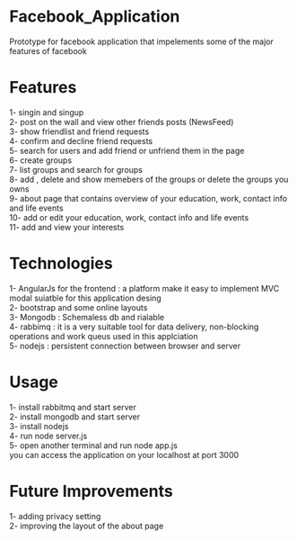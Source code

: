# Facebook_Application <br />

Prototype for facebook application that impelements some of the major features of facebook  <br />

# Features 
1- singin and singup <br />
2- post on the wall and view other friends posts (NewsFeed) <br />
3- show friendlist and friend requests<br />
4- confirm and decline friend requests <br />
5- search for users and add friend or unfriend them in the page<br />
6- create groups <br />
7- list groups and search for groups <br />
8- add , delete and show memebers of the groups or delete the groups you owns<br />
9- about page that contains overview of your education, work, contact info and life events<br />
10- add or edit your education, work, contact info and life events <br />
11- add and view your interests<br />

# Technologies <br />
1- AngularJs for the frontend : a platform make it easy to implement MVC modal suiatble for this application desing<br />
2- bootstrap and some online layouts<br />
3- Mongodb : Schemaless db and rialable<br />
4- rabbimq : it is a very suitable tool for data delivery, non-blocking operations and work queus used in this applciation<br />
5- nodejs : persistent connection between browser and server <br />

# Usage<br />

1- install rabbitmq and start server <br />
2- install mongodb and start server <br />
3- install nodejs <br />
4- run node server.js<br />
5- open another terminal and run node app.js <br />
you can access the application on your localhost at port 3000<br />

# Future Improvements<br />
1- adding privacy setting <br />
2- improving the layout of the about page<br />
